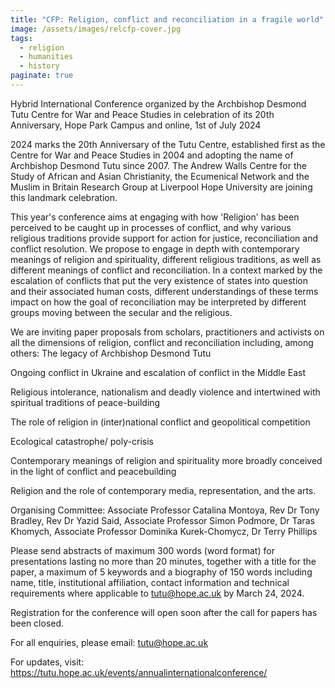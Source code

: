 ```yaml
---
title: "CFP: Religion, conflict and reconciliation in a fragile world"
image: /assets/images/relcfp-cover.jpg
tags:
  - religion
  - humanities
  - history
paginate: true   
---
```


Hybrid International Conference organized by the Archbishop Desmond Tutu Centre for War and Peace Studies in celebration of its 20th Anniversary, Hope Park Campus and online, 1st of July 2024

2024 marks the 20th Anniversary of the Tutu Centre, established first as the Centre for War and Peace Studies in 2004 and adopting the name of Archbishop Desmond Tutu since 2007. The Andrew Walls Centre for the Study of African and Asian Christianity, the Ecumenical Network and the Muslim in Britain Research Group at Liverpool Hope University are joining this landmark celebration.

This year's conference aims at engaging with how 'Religion' has been perceived to be caught up in processes of conflict, and why various religious traditions provide support for action for justice, reconciliation and conflict resolution. We propose to engage in depth with contemporary meanings of religion and spirituality, different religious traditions, as well as different meanings of conflict and reconciliation. In a context marked by the escalation of conflicts that put the very existence of states into question and their associated human costs, different understandings of these terms impact on how the goal of reconciliation may be interpreted by different groups moving between the secular and the religious.

We are inviting paper proposals from scholars, practitioners and activists on all the dimensions of religion, conflict and reconciliation including, among others:
The legacy of Archbishop Desmond Tutu

Ongoing conflict in Ukraine and escalation of conflict in the Middle East

Religious intolerance, nationalism and deadly violence and intertwined with spiritual traditions of peace-building

The role of religion in (inter)national conflict and geopolitical competition

Ecological catastrophe/ poly-crisis

Contemporary meanings of religion and spirituality more broadly conceived in the light of conflict and peacebuilding

Religion and the role of contemporary media, representation, and the arts.

Organising Committee: Associate Professor Catalina Montoya, Rev Dr Tony Bradley, Rev Dr Yazid Said, Associate Professor Simon Podmore, Dr Taras Khomych, Associate Professor Dominika Kurek-Chomycz, Dr Terry Phillips

Please send abstracts of maximum 300 words (word format) for presentations lasting no more than 20 minutes, together with a title for the paper, a maximum of 5 keywords and a biography of 150 words including name, title, institutional affiliation, contact information and technical requirements where applicable to tutu@hope.ac.uk by March 24, 2024.

Registration for the conference will open soon after the call for papers has been closed.

For all enquiries, please email: tutu@hope.ac.uk

For updates, visit: <https://tutu.hope.ac.uk/events/annualinternationalconference/>